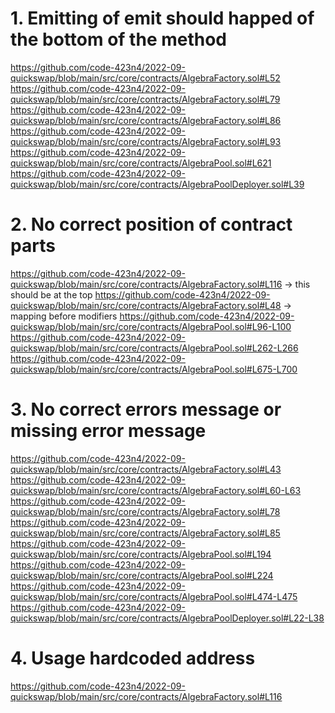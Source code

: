 # 1. Emitting of emit should happed of the bottom of the method

https://github.com/code-423n4/2022-09-quickswap/blob/main/src/core/contracts/AlgebraFactory.sol#L52
https://github.com/code-423n4/2022-09-quickswap/blob/main/src/core/contracts/AlgebraFactory.sol#L79
https://github.com/code-423n4/2022-09-quickswap/blob/main/src/core/contracts/AlgebraFactory.sol#L86
https://github.com/code-423n4/2022-09-quickswap/blob/main/src/core/contracts/AlgebraFactory.sol#L93
https://github.com/code-423n4/2022-09-quickswap/blob/main/src/core/contracts/AlgebraPool.sol#L621
https://github.com/code-423n4/2022-09-quickswap/blob/main/src/core/contracts/AlgebraPoolDeployer.sol#L39

# 2. No correct position of contract parts

https://github.com/code-423n4/2022-09-quickswap/blob/main/src/core/contracts/AlgebraFactory.sol#L116 -> this should be at the top
https://github.com/code-423n4/2022-09-quickswap/blob/main/src/core/contracts/AlgebraFactory.sol#L48 -> mapping before modifiers
https://github.com/code-423n4/2022-09-quickswap/blob/main/src/core/contracts/AlgebraPool.sol#L96-L100
https://github.com/code-423n4/2022-09-quickswap/blob/main/src/core/contracts/AlgebraPool.sol#L262-L266
https://github.com/code-423n4/2022-09-quickswap/blob/main/src/core/contracts/AlgebraPool.sol#L675-L700

# 3. No correct errors message or missing error message
https://github.com/code-423n4/2022-09-quickswap/blob/main/src/core/contracts/AlgebraFactory.sol#L43
https://github.com/code-423n4/2022-09-quickswap/blob/main/src/core/contracts/AlgebraFactory.sol#L60-L63
https://github.com/code-423n4/2022-09-quickswap/blob/main/src/core/contracts/AlgebraFactory.sol#L78
https://github.com/code-423n4/2022-09-quickswap/blob/main/src/core/contracts/AlgebraFactory.sol#L85
https://github.com/code-423n4/2022-09-quickswap/blob/main/src/core/contracts/AlgebraPool.sol#L194
https://github.com/code-423n4/2022-09-quickswap/blob/main/src/core/contracts/AlgebraPool.sol#L224
https://github.com/code-423n4/2022-09-quickswap/blob/main/src/core/contracts/AlgebraPool.sol#L474-L475
https://github.com/code-423n4/2022-09-quickswap/blob/main/src/core/contracts/AlgebraPoolDeployer.sol#L22-L38

# 4. Usage hardcoded address
https://github.com/code-423n4/2022-09-quickswap/blob/main/src/core/contracts/AlgebraFactory.sol#L116 
